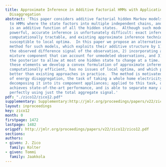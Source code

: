 ```yaml
---
title: Approximate Inference in Additive Factorial HMMs with Application to Energy
  Disaggregation
abstract: 'This paper considers additive factorial hidden Markov models, an extension
  to HMMs where the state factors into multiple independent chains, and the output
  is an additive function of all the hidden states.  Although such models are very
  powerful, accurate inference is unfortunately difficult: exact inference is not
  computationally tractable, and existing approximate inference techniques are highly
  susceptible to local optima.  In this paper we propose an alternative inference
  method for such models, which exploits their additive structure by 1) looking at
  the observed difference signal of the observation, 2) incorporating a ``robust''''
  mixture component that can account for unmodeled observations, and 3) constraining
  the posterior to allow at most one hidden state to change at a time.  Combining
  these elements we develop a convex formulation of approximate inference that is
  computationally efficient, has no issues of local optima, and which performs much
  better than existing approaches in practice.  The method is motivated by the problem
  of energy disaggregation, the task of taking a whole home electricity signal and
  decomposing it into its component appliances; applied to this task, our algorithm
  achieves state-of-the-art performance, and is able to separate many appliances almost
  perfectly using just the total aggregate signal.'
pdf: "./zico12/zico12.pdf"
supplementary: Supplementary:http://jmlr.org/proceedings/papers/v22/zico12/zico12Supple.tgz
layout: inproceedings
key: zico12
month: 0
firstpage: 1472
lastpage: 1482
origpdf: http://jmlr.org/proceedings/papers/v22/zico12/zico12.pdf
sections: 
authors:
- given: J. Zico
  family: Kolter
- given: Tommi
  family: Jaakkola
---
```

